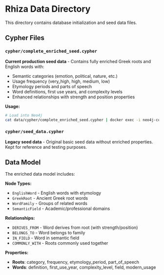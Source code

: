 # Rhiza Data Directory

This directory contains database initialization and seed data files.

## Cypher Files

### `cypher/complete_enriched_seed.cypher`
**Current production seed data** - Contains fully enriched Greek roots and English words with:
- Semantic categories (emotion, political, nature, etc.)
- Usage frequency (very_high, high, medium, low)
- Etymology periods and parts of speech
- Word definitions, first use years, and complexity levels
- Enhanced relationships with strength and position properties

**Usage:**
```bash
# Load into Neo4j
cat data/cypher/complete_enriched_seed.cypher | docker exec -i neo4j-container cypher-shell -u neo4j -p password
```

### `cypher/seed_data.cypher`
**Legacy seed data** - Original basic seed data without enriched properties. Kept for reference and testing purposes.

## Data Model

The enriched data model includes:

**Node Types:**
- `EnglishWord` - English words with etymology
- `GreekRoot` - Ancient Greek root words
- `WordFamily` - Groups of related words
- `SemanticField` - Academic/professional domains

**Relationships:**
- `DERIVES_FROM` - Word derives from root (with strength/position)
- `BELONGS_TO` - Word belongs to family
- `IN_FIELD` - Word in semantic field
- `COMMONLY_WITH` - Roots commonly used together

**Properties:**
- **Roots**: category, frequency, etymology_period, part_of_speech
- **Words**: definition, first_use_year, complexity_level, field, modern_usage
